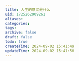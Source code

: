 ```yaml
---
title: 人生的意义是什么
uid: 1725262909261
aliases: 
categories: 
tags: 
archive: false
draft: false
todo: true
createTime: 2024-09-02 15:41:49
updateTime: 2024-09-02 15:41:50
---
```

